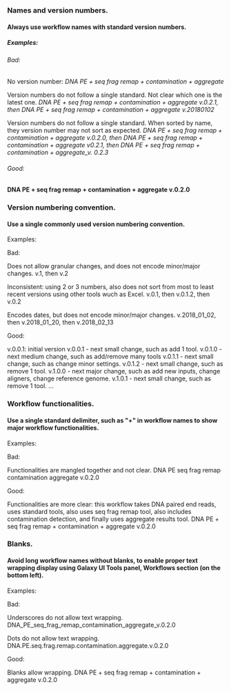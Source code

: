 ### Names and version numbers.
#### Always use workflow names with standard version numbers.

<workflow name><version number>

##### Examples:

###### Bad:

No version number:
*DNA PE + seq frag remap + contamination + aggregate*

Version numbers do not follow a single standard. Not clear which one is the latest one.
*DNA PE + seq frag remap + contamination + aggregate v.0.2.1, then DNA PE + seq frag remap + contamination + aggregate v.20180102*

Version numbers do not follow a single standard. When sorted by name, they version number may not sort as expected.
*DNA PE + seq frag remap + contamination + aggregate v.0.2.0, then DNA PE + seq frag remap + contamination + aggregate v0.2.1, then DNA PE + seq frag remap + contamination + aggregate_v. 0.2.3*

###### Good:

**DNA PE + seq frag remap + contamination + aggregate v.0.2.0**


### Version numbering convention.
#### Use a single commonly used version numbering convention.

Examples:

Bad:

Does not allow granular changes, and does not encode minor/major changes.
v.1, then v.2

Inconsistent: using 2 or 3 numbers, also does not sort from most to least recent versions using other tools wuch as Excel.
v.0.1, then v.0.1.2, then v.0.2

Encodes dates, but does not encode minor/major changes.
v.2018_01_02, then v.2018_01_20, then v.2018_02_13


Good:

v.0.0.1: initial version
v.0.0.1 - next small change, such as add 1 tool.
v.0.1.0 - next medium change, such as add/remove many tools
v.0.1.1 - next small change, such as change minor settings.
v.0.1.2 - next small change, such as remove 1 tool.
v.1.0.0 - next major change, such as add new inputs, change aligners, change reference genome.
v.1.0.1 - next small change, such as remove 1 tool.
...

### Workflow functionalities.
#### Use a single standard delimiter, such as "+" in workflow names to show major workflow functionalities.

Examples:

Bad:

Functionalities are mangled together and not clear.
DNA PE seq frag remap contamination aggregate v.0.2.0 

Good:

Functionalities are more clear: this workflow takes DNA paired end reads, uses standard tools, also uses seq frag remap tool, also includes contamination detection, and finally uses aggregate results tool.
DNA PE + seq frag remap + contamination + aggregate v.0.2.0

### Blanks.
#### Avoid long workflow names without blanks, to enable proper text wrapping display using Galaxy UI Tools panel, Workflows section (on the bottom left).

Examples:

Bad:

Underscores do not allow text wrapping.
DNA_PE_seq_frag_remap_contamination_aggregate_v.0.2.0

Dots do not allow text wrapping.
DNA.PE.seq.frag.remap.contamination.aggregate.v.0.2.0

Good:

Blanks allow wrapping.
DNA PE + seq frag remap + contamination + aggregate v.0.2.0
